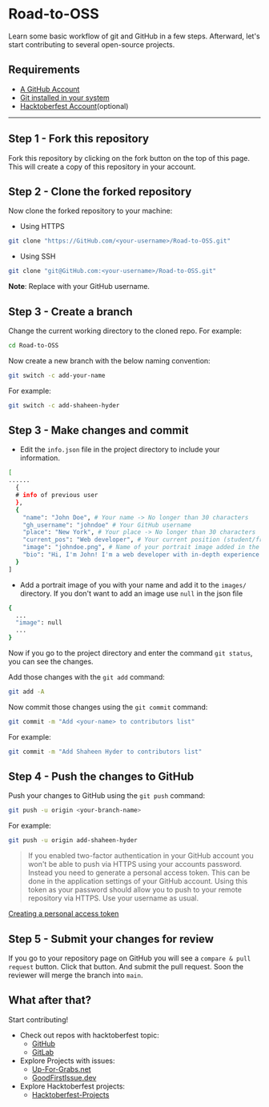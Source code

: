 # Road-to-OSS

Learn some basic workflow of git and GitHub in a few steps. Afterward, let's start contributing to several open-source projects.

## Requirements

- [A GitHub Account](https://GitHub.com)
- [Git installed in your system](https://docs.GitHub.com/en/get-started/quickstart/set-up-git)
- [Hacktoberfest Account](https://hacktoberfest.com)(optional)

---

## Step 1 - Fork this repository

Fork this repository by clicking on the fork button on the top of this page.
This will create a copy of this repository in your account.

## Step 2 - Clone the forked repository

Now clone the forked repository to your machine:

- Using HTTPS

```sh
git clone "https://GitHub.com/<your-username>/Road-to-OSS.git"
```

- Using SSH

```sh
git clone "git@GitHub.com:<your-username>/Road-to-OSS.git"
```

**Note**: Replace <yout-username> with your GitHub username.

## Step 3 - Create a branch

Change the current working directory to the cloned repo.
For example:

```sh
cd Road-to-OSS
```

Now create a new branch with the below naming convention:

```sh
git switch -c add-your-name
```

For example:

```sh
git switch -c add-shaheen-hyder
```

## Step 3 - Make changes and commit

- Edit the `info.json` file in the project directory to include your information.

```sh
[
......
  {
  # info of previous user
  },
  {
    "name": "John Doe", # Your name -> No longer than 30 characters
    "gh_username": "johndoe" # Your GitHub username
    "place": "New York", # Your place -> No longer than 30 characters
    "current_pos": "Web developer", # Your current position (student/freelancer/working etc.) -> No longer than 58 characters
    "image": "johndoe.png", # Name of your portrait image added in the /images directory
    "bio": "Hi, I'm John! I'm a web developer with in-depth experience in UI/UX design." # A short bio of you -> No longer than 500 characters 
  }
]
```

- Add a portrait image of you with your name and add it to the `images/` directory. If you don't want to add an image use `null` in the json file

```sh
{
  ...
  "image": null
  ...
}
```

Now if you go to the project directory and enter the command `git status`, you can see the changes.

Add those changes with the `git add` command:

```sh
git add -A
```

Now commit those changes using the `git commit` command:

```sh
git commit -m "Add <your-name> to contributors list"
```

For example:

```sh
git commit -m "Add Shaheen Hyder to contributors list"
```

## Step 4 - Push the changes to GitHub

Push your changes to GitHub using the `git push` command:

```sh
git push -u origin <your-branch-name>
```

For example:

```sh
git push -u origin add-shaheen-hyder
```

> If you enabled two-factor authentication in your GitHub account you won't be able to push via HTTPS using your accounts password. Instead you need to generate a personal access token. This can be done in the application settings of your GitHub account. Using this token as your password should allow you to push to your remote repository via HTTPS. Use your username as usual.

[Creating a personal access token](https://docs.github.com/en/authentication/keeping-your-account-and-data-secure/creating-a-personal-access-token)

## Step 5 - Submit your changes for review

If you go to your repository page on GitHub you will see a `compare & pull request` button. Click that button.
And submit the pull request.
Soon the reviewer will merge the branch into `main`.

## What after that?

Start contributing!

- Check out repos with hacktoberfest topic:
  - [GitHub](https://github.com/topics/hacktoberfest)
  - [GitLab](https://gitlab.com/explore/projects/topics/hacktoberfest)
- Explore Projects with issues:
  - [Up-For-Grabs.net](https://up-for-grabs.net/#/)
  - [GoodFirstIssue.dev](https://goodfirstissue.dev/)
- Explore Hacktoberfest projects:
  - [Hacktoberfest-Projects](https://hacktoberfest-projects.vercel.app/)

